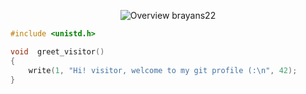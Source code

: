 <p align="center">
  <img src = "https://github.com/brayans22/brayans22/assets/90729742/bcafd641-5062-4fc0-a8d4-1a189a9dfbc8"       
       alt = "Overview brayans22">
</p>


```c
#include <unistd.h>

void  greet_visitor()
{
    write(1, "Hi! visitor, welcome to my git profile (:\n", 42);
}
```
